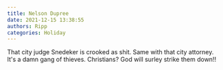 ```yaml
---
title: Nelson Dupree
date: 2021-12-15 13:38:55
authors: Ripp
categories: Holiday
---
```


 That city judge Snedeker is crooked as shit. Same with that city attorney. It's a damn gang of thieves. Christians? God will surley strike them down!!